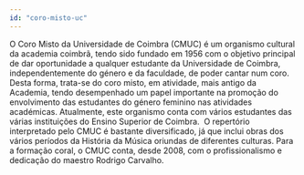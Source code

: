 ```yaml
---
id: "coro-misto-uc"
---
```


O Coro Misto da Universidade de Coimbra (CMUC) é um organismo cultural da academia coimbrã, tendo sido fundado em 1956 com o objetivo principal de dar oportunidade a qualquer estudante da Universidade de Coimbra, independentemente do género e da faculdade, de poder cantar num coro. Desta forma, trata-se do coro misto, em atividade, mais antigo da Academia, tendo desempenhado um papel importante na promoção do envolvimento das estudantes do género feminino nas atividades académicas. Atualmente, este organismo conta com vários estudantes das várias instituições do Ensino Superior de Coimbra. 
O repertório interpretado pelo CMUC é bastante diversificado, já que inclui obras dos vários períodos da História da Música oriundas de diferentes culturas. Para a formação coral, o CMUC conta, desde 2008, com o profissionalismo e dedicação do maestro Rodrigo Carvalho.
